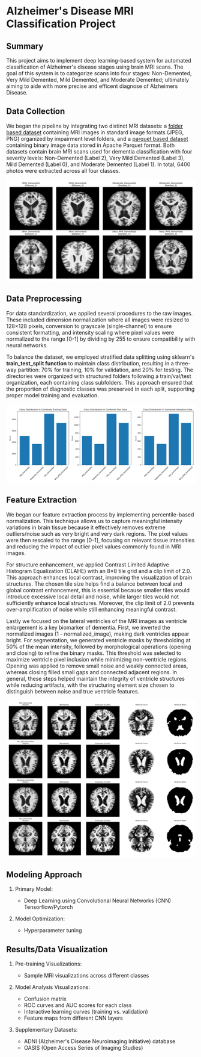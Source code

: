 # Alzheimer's Disease MRI Classification Project

## Summary 

This project aims to implement deep learning-based system for automated classification of Alzheimer's disease stages using brain MRI scans. The goal of this system is to categorize scans into four stages: Non-Demented, Very Mild Demented, Mild Demented, and Moderate Demented; ultimately aiming to aide with more precise and efficent diagnose of Alzheimers Disease.

## Data Collection

We began the pipeline by integrating two distinct MRI datasets: a [folder based dataset](https://www.kaggle.com/datasets/lukechugh/best-alzheimer-mri-dataset-99-accuracy/data) containing MRI images in standard image formats (JPEG, PNG) organized by impairment level folders, and a [parquet based dataset](https://www.kaggle.com/datasets/borhanitrash/alzheimer-mri-disease-classification-dataset/data) containing binary image data stored in Apache Parquet format. Both datasets contain brain MRI scans used for dementia classification with four severity levels: Non-Demented (Label 2), Very Mild Demented (Label 3), Mild Demented (Label 0), and Moderate Demented (Label 1). In total, 6400 photos were extracted across all four classes. 

![brain samples](images/brain_samples.png)

## Data Preprocessing

For data standardization, we applied several procedures to the raw images. These included dimension normalization where all images were resized to 128×128 pixels, conversion to grayscale (single-channel) to ensure consistent formatting, and intensity scaling where pixel values were normalized to the range [0-1] by dividing by 255 to ensure compatibility with neural networks.

To balance the dataset, we employed stratified data splitting using sklearn's **train_test_split function** to maintain class distribution, resulting in a three-way partition: 70% for training, 10% for validation, and 20% for testing. The directories were organized with structured folders following a train/val/test organization, each containing class subfolders. This approach ensured that the proportion of diagnostic classes was preserved in each split, supporting proper model training and evaluation.

![class_distribution](images/class_distribution.png)

## Feature Extraction

We began our feature extraction process by implementing percentile-based normalization. This technique allows us to capture meaningful intensity variations in brain tissue because it effectively removes extreme outliers/noise such as very bright and very dark regions. The pixel values were then rescaled to the range [0-1], focusing on relevant tissue intensities and reducing the impact of outlier pixel values commonly found in MRI images.

For structure enhancement, we applied Contrast Limited Adaptive Histogram Equalization (CLAHE) with an 8×8 tile grid and a clip limit of 2.0. This approach enhances local contrast, improving the visualization of brain structures. The chosen tile size helps find a balance between local and global contrast enhancement, this is essential because smaller tiles would introduce excessive local detail and noise, while larger tiles would not sufficiently enhance local structures. Moreover, the clip limit of 2.0 prevents over-amplification of noise while still enhancing meaningful contrast.

Lastly we focused on the lateral ventricles of the MRI images as ventricle enlargement is a key biomarker of dementia. First, we inverted the normalized images (1 - normalized_image), making dark ventricles appear bright. For segmentation, we generated ventricle masks by thresholding at 50% of the mean intensity, followed by morphological operations (opening and closing) to refine the binary masks. This threshold was selected to maximize ventricle pixel inclusion while minimizing non-ventricle regions. Opening was applied to remove small noise and weakly connected areas, whereas closing filled small gaps and connected adjacent regions. In general, these steps helped maintain the integrity of ventricle structures while reducing artifacts, with the structuring element size chosen to distinguish between noise and true ventricle features.

![ventricle_extraction](images/feature_extraction.png)

## Modeling Approach
1. Primary Model:
   - Deep Learning using Convolutional Neural Networks (CNN) Tensorflow/Pytorch 
   
2. Model Optimization:
   - Hyperparameter tuning


## Results/Data Visualization
1. Pre-training Visualizations:
   - Sample MRI visualizations across different classes

2. Model Analysis Visualizations:
   - Confusion matrix
   - ROC curves and AUC scores for each class
   - Interactive learning curves (training vs. validation)
   - Feature maps from different CNN layers


3. Supplementary Datasets:
   - ADNI (Alzheimer's Disease Neuroimaging Initiative) database
   - OASIS (Open Access Series of Imaging Studies)
